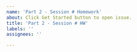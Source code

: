 ```yaml
---
name: 'Part 2 - Session # Homework'
about: Click Get Started button to open issue.
title: 'Part 2 - Session # HW'
labels: ''
assignees: ''

---
```




